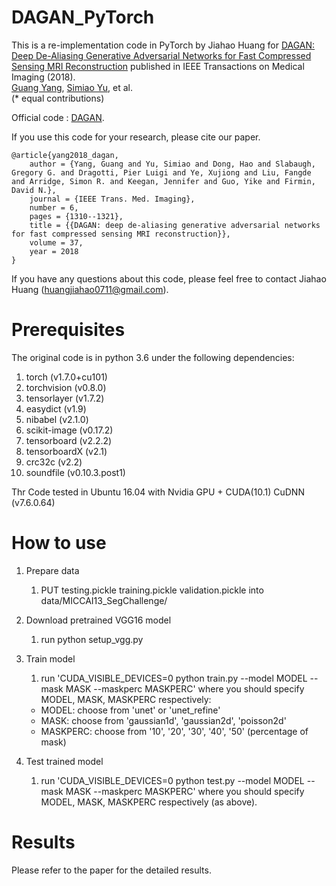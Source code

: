 # DAGAN_PyTorch

This is a re-implementation code in PyTorch by Jiahao Huang for [DAGAN: Deep De-Aliasing Generative Adversarial Networks for Fast Compressed Sensing MRI Reconstruction](https://ieeexplore.ieee.org/document/8233175/) published in IEEE Transactions on Medical Imaging (2018).  
[Guang Yang](https://www.imperial.ac.uk/people/g.yang)\, [Simiao Yu](https://nebulav.github.io/)\, et al.  
(* equal contributions) 

Official code : [DAGAN](https://github.com/tensorlayer/DAGAN).

If you use this code for your research, please cite our paper.

```
@article{yang2018_dagan,
	author = {Yang, Guang and Yu, Simiao and Dong, Hao and Slabaugh, Gregory G. and Dragotti, Pier Luigi and Ye, Xujiong and Liu, Fangde and Arridge, Simon R. and Keegan, Jennifer and Guo, Yike and Firmin, David N.},
	journal = {IEEE Trans. Med. Imaging},
	number = 6,
	pages = {1310--1321},
	title = {{DAGAN: deep de-aliasing generative adversarial networks for fast compressed sensing MRI reconstruction}},
	volume = 37,
	year = 2018
}
```

If you have any questions about this code, please feel free to contact Jiahao Huang (huangjiahao0711@gmail.com).


# Prerequisites

The original code is in python 3.6 under the following dependencies:
1. torch (v1.7.0+cu101)
2. torchvision (v0.8.0)
2. tensorlayer (v1.7.2)
3. easydict (v1.9)
4. nibabel (v2.1.0)
5. scikit-image (v0.17.2)
6. tensorboard (v2.2.2)
7. tensorboardX (v2.1)
8. crc32c (v2.2)
9. soundfile (v0.10.3.post1)

Thr
Code tested in Ubuntu 16.04 with Nvidia GPU + CUDA(10.1) CuDNN (v7.6.0.64)

# How to use

1. Prepare data

    1) PUT 
    testing.pickle
    training.pickle
    validation.pickle
    into data/MICCAI13_SegChallenge/
2. Download pretrained VGG16 model

    1) run python setup_vgg.py
    
3. Train model
    1) run 'CUDA_VISIBLE_DEVICES=0 python train.py --model MODEL --mask MASK --maskperc MASKPERC' where you should specify MODEL, MASK, MASKPERC respectively:
    - MODEL: choose from 'unet' or 'unet_refine'
    - MASK: choose from 'gaussian1d', 'gaussian2d', 'poisson2d'
    - MASKPERC: choose from '10', '20', '30', '40', '50' (percentage of mask)
 
4. Test trained model
    
    1) run 'CUDA_VISIBLE_DEVICES=0 python test.py --model MODEL --mask MASK --maskperc MASKPERC' where you should specify MODEL, MASK, MASKPERC respectively (as above).

# Results

Please refer to the paper for the detailed results.
